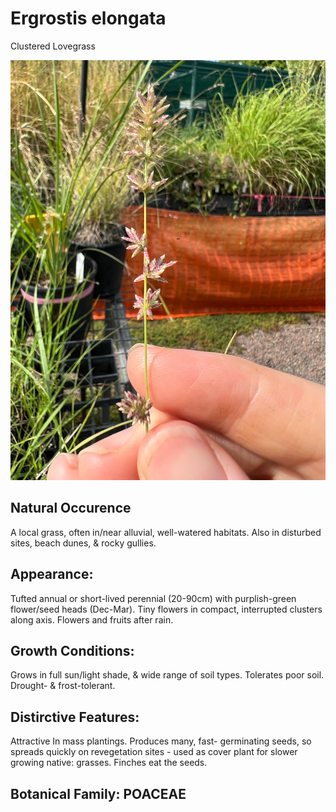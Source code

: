 <script src="{{ site.baseurl }}{% link /assets/js/qrcode.js %}" </script>
<div id="qrcode"></div>
<script type="text/javascript">
new QRCode(document.getElementById("qrcode"), "https://ericlawrey.github.io/plant-pages/plants/eragrostis-elongata");
</script>

# Ergrostis elongata
Clustered Lovegrass

![Seed heads of clustered lovegrass.](images/eragrostis-elongata-IMG_7067.jpg)
## Natural Occurence
A local grass, often in/near alluvial, well-watered habitats. Also in disturbed sites, beach dunes, & rocky gullies.
## Appearance:
Tufted annual or short-lived perennial (20-90cm) with purplish-green flower/seed heads (Dec-Mar). Tiny flowers in compact, interrupted clusters along axis. Flowers and fruits after rain.
## Growth Conditions:
Grows in full sun/light shade, & wide range of soil types. Tolerates poor soil. Drought- & frost-tolerant.
## Distirctive Features: 
Attractive In mass plantings. Produces many, fast- germinating seeds, so spreads quickly on revegetation sites - used as cover plant for slower growing native: grasses. Finches eat the seeds. 
## Botanical Family: POACEAE
